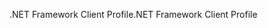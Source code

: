 <span data-ttu-id="dd155-101">.NET Framework Client Profile</span><span class="sxs-lookup"><span data-stu-id="dd155-101">.NET Framework Client Profile</span></span>